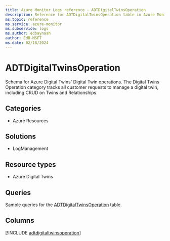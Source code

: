```yaml
---
title: Azure Monitor Logs reference - ADTDigitalTwinsOperation
description: Reference for ADTDigitalTwinsOperation table in Azure Monitor Logs.
ms.topic: reference
ms.service: azure-monitor
ms.subservice: logs
ms.author: edbaynash
author: EdB-MSFT
ms.date: 02/18/2024
---
```


# ADTDigitalTwinsOperation

Schema for Azure Digital Twins' Digital Twin operations. The Digital Twins Operation category tracks all customer requests to manage a digital twin, including CRUD on Twins and Relationships.


## Categories

- Azure Resources

## Solutions

- LogManagement

## Resource types

- Azure Digital Twins

## Queries

 Sample queries for the [ADTDigitalTwinsOperation](../queries/adtdigitaltwinsoperation.md) table.


## Columns
  
[!INCLUDE [adtdigitaltwinsoperation](.././tables/includes/adtdigitaltwinsoperation-include.md)]
